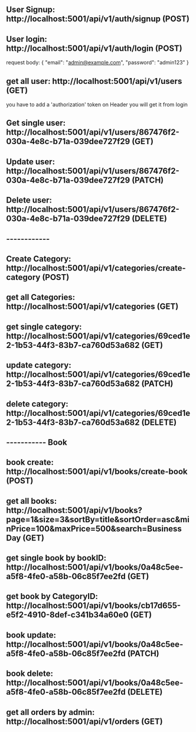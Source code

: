 ## User Signup: http://localhost:5001/api/v1/auth/signup (POST)

## User login: http://localhost:5001/api/v1/auth/login (POST)

request body:
{
"email": "admin@example.com",
"password": "admin123"
}

## get all user: http://localhost:5001/api/v1/users (GET)

you have to add a 'authorization' token on Header you will get it from login

## Get single user: http://localhost:5001/api/v1/users/867476f2-030a-4e8c-b71a-039dee727f29 (GET)

## Update user: http://localhost:5001/api/v1/users/867476f2-030a-4e8c-b71a-039dee727f29 (PATCH)

## Delete user: http://localhost:5001/api/v1/users/867476f2-030a-4e8c-b71a-039dee727f29 (DELETE)

## ------------

## Create Category: http://localhost:5001/api/v1/categories/create-category (POST)

## get all Categories: http://localhost:5001/api/v1/categories (GET)

## get single category: http://localhost:5001/api/v1/categories/69ced1e2-1b53-44f3-83b7-ca760d53a682 (GET)

## update category: http://localhost:5001/api/v1/categories/69ced1e2-1b53-44f3-83b7-ca760d53a682 (PATCH)

## delete category: http://localhost:5001/api/v1/categories/69ced1e2-1b53-44f3-83b7-ca760d53a682 (DELETE)

## ----------- Book

## book create: http://localhost:5001/api/v1/books/create-book (POST)

## get all books: http://localhost:5001/api/v1/books?page=1&size=3&sortBy=title&sortOrder=asc&minPrice=100&maxPrice=500&search=Business Day (GET)

## get single book by bookID: http://localhost:5001/api/v1/books/0a48c5ee-a5f8-4fe0-a58b-06c85f7ee2fd (GET)

## get book by CategoryID: http://localhost:5001/api/v1/books/cb17d655-e5f2-4910-8def-c341b34a60e0 (GET)

## book update: http://localhost:5001/api/v1/books/0a48c5ee-a5f8-4fe0-a58b-06c85f7ee2fd (PATCH)

## book delete: http://localhost:5001/api/v1/books/0a48c5ee-a5f8-4fe0-a58b-06c85f7ee2fd (DELETE)

## get all orders by admin: http://localhost:5001/api/v1/orders (GET)
